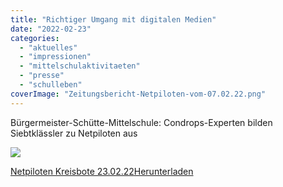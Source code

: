 ```yaml
---
title: "Richtiger Umgang mit digitalen Medien"
date: "2022-02-23"
categories: 
  - "aktuelles"
  - "impressionen"
  - "mittelschulaktivitaeten"
  - "presse"
  - "schulleben"
coverImage: "Zeitungsbericht-Netpiloten-vom-07.02.22.png"
---
```


Bürgermeister-Schütte-Mittelschule: Condrops-Experten bilden Siebtklässler zu Netpiloten aus

[![](Zeitungsbericht-Netpiloten-vom-07.02.22-1024x495.png)](https://volksschule-partenkirchen.de/wp-content/uploads/Zeitungsbericht-Netpiloten-vom-07.02.22.png)

[Netpiloten Kreisbote 23.02.22](https://volksschule-partenkirchen.de/wp-content/uploads/Netpiloten-Kreisbote-23.02.22.pdf)[Herunterladen](https://volksschule-partenkirchen.de/wp-content/uploads/Netpiloten-Kreisbote-23.02.22.pdf)
